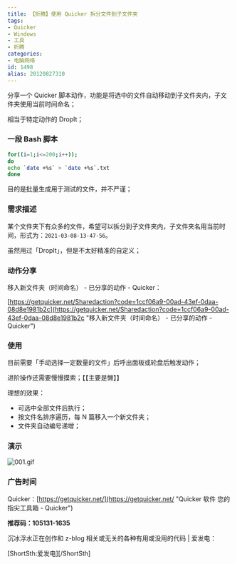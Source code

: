 ```yaml
---
title: 【折腾】使用 Quicker 拆分文件到子文件夹
tags:
- Quicker
- Windows
- 工具
- 折腾
categories:
- 电脑网络
id: 1498
alias: 20120827310
---
```


分享一个 Quicker 脚本动作，功能是将选中的文件自动移动到子文件夹内，子文件夹使用当前时间命名；

相当于特定动作的 DropIt；

<!--more-->

### 一段 Bash 脚本

```bash
for((i=1;i<=200;i++));
do
echo `date +%s` > `date +%s`.txt
done
```

目的是批量生成用于测试的文件，并不严谨；


### 需求描述

某个文件夹下有众多的文件，希望可以拆分到子文件夹内，子文件夹名用当前时间，形式为：`2021-03-08-13-47-56`。

虽然用过「DropIt」，但是不太好精准的自定义；


### 动作分享

移入新文件夹（时间命名） - 已分享的动作 - Quicker：

[https://getquicker.net/Sharedaction?code=1ccf06a9-00ad-43ef-0daa-08d8e1981b2c](https://getquicker.net/Sharedaction?code=1ccf06a9-00ad-43ef-0daa-08d8e1981b2c "移入新文件夹（时间命名） - 已分享的动作 - Quicker")


### 使用

目前需要「手动选择一定数量的文件」后呼出面板或轮盘后触发动作；

进阶操作还需要慢慢摸索；【【主要是懒】】

理想的效果：

- 可选中全部文件后执行；
- 按文件名排序遍历，每 N 篇移入一个新文件夹；
- 文件夹自动编号递增；


### 演示

<!-- ![001.gif](001.gif "001.gif") -->
![001.gif](https://i.loli.net/2021/03/08/fjMPeRHJFsagIxp.gif)


### 广告时间

Quicker：[https://getquicker.net/](https://getquicker.net/ "Quicker 软件 您的指尖工具箱 - Quicker")

**推荐码：105131-1635**

沉冰浮水正在创作和 z-blog 相关或无关的各种有用或没用的代码 | 爱发电：

\[ShortSth:爱发电\]\[/ShortSth\]
